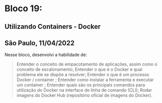 # Bloco 19:

## Utilizando Containers - Docker
## São Paulo, 11/04/2022

Nesse bloco, desenvolvi a habilidade de:

>Entender o conceito de empacotamento de aplicações, assim como o conceito de escalonamento;
>Entender o que é o Docker e qual problema ele se dispõe a resolver;
>Entender o que é um processo Docker / container ;
>Entender como instalar a ferramenta e executar um container ;
>Entender quais são os principais comandos para utilização do Docker na interface de linha de comando (CLI);
>Rodar imagens do Docker Hub (repositório oficial de imagens do Docker).
